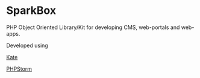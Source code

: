 SparkBox
========

PHP Object Oriented Library/Kit for developing CMS, web-portals and web-apps.

Developed using

[Kate](https://kate-editor.org/)
 
[PHPStorm](https://www.jetbrains.com/?from=sparkbox)
